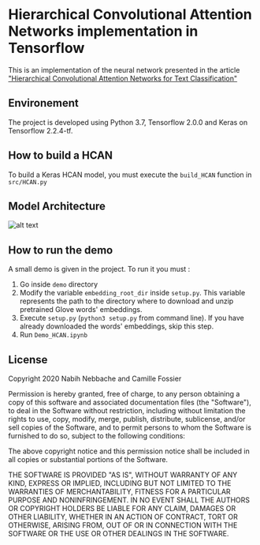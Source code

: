 # Hierarchical Convolutional Attention Networks implementation in Tensorflow

This is an implementation of the neural network presented in the article ["Hierarchical Convolutional Attention Networks for Text Classification"](https://www.aclweb.org/anthology/W18-3002.pdf)

## Environement 
The project is developed using Python 3.7, Tensorflow 2.0.0 and Keras on Tensorflow 2.2.4-tf.

## How to build a HCAN
To build a Keras HCAN model, you must execute the `build_HCAN` function in `src/HCAN.py`

## Model Architecture
![alt text](https://ars.els-cdn.com/content/image/1-s2.0-S0933365719303562-gr1.jpg)

## How to run the demo
A small demo is given in the project. To run it you must : 
1. Go inside `demo` directory
2. Modify the variable `embedding_root_dir` inside `setup.py`. This variable represents the path to the directory where to download and unzip pretrained Glove words' embeddings.
3. Execute `setup.py` (`python3 setup.py` from command line). If you have already downloaded the words' embeddings, skip this step.
4. Run `Demo_HCAN.ipynb`

## License
Copyright 2020 Nabih Nebbache and Camille Fossier

Permission is hereby granted, free of charge, to any person obtaining a copy of this software and associated documentation files (the "Software"), to deal in the Software without restriction, including without limitation the rights to use, copy, modify, merge, publish, distribute, sublicense, and/or sell copies of the Software, and to permit persons to whom the Software is furnished to do so, subject to the following conditions:

The above copyright notice and this permission notice shall be included in all copies or substantial portions of the Software.

THE SOFTWARE IS PROVIDED "AS IS", WITHOUT WARRANTY OF ANY KIND, EXPRESS OR IMPLIED, INCLUDING BUT NOT LIMITED TO THE WARRANTIES OF MERCHANTABILITY, FITNESS FOR A PARTICULAR PURPOSE AND NONINFRINGEMENT. IN NO EVENT SHALL THE AUTHORS OR COPYRIGHT HOLDERS BE LIABLE FOR ANY CLAIM, DAMAGES OR OTHER LIABILITY, WHETHER IN AN ACTION OF CONTRACT, TORT OR OTHERWISE, ARISING FROM, OUT OF OR IN CONNECTION WITH THE SOFTWARE OR THE USE OR OTHER DEALINGS IN THE SOFTWARE.
